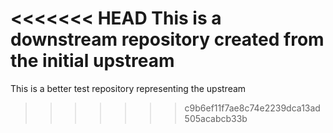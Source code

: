 <<<<<<< HEAD
This is a downstream repository created from the initial upstream
=======
This is a better test repository representing the upstream
>>>>>>> c9b6ef11f7ae8c74e2239dca13ad505acabcb33b
